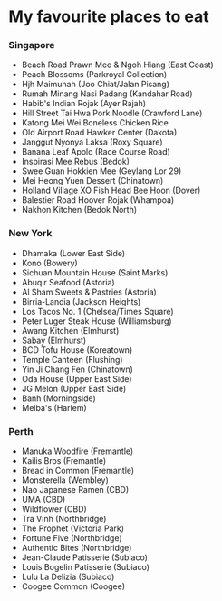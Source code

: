 # My favourite places to eat

### Singapore

- Beach Road Prawn Mee & Ngoh Hiang (East Coast)
- Peach Blossoms (Parkroyal Collection)
- Hjh Maimunah (Joo Chiat/Jalan Pisang)
- Rumah Minang Nasi Padang (Kandahar Road)
- Habib's Indian Rojak (Ayer Rajah)
- Hill Street Tai Hwa Pork Noodle (Crawford Lane)
- Katong Mei Wei Boneless Chicken Rice
- Old Airport Road Hawker Center (Dakota)
- Janggut Nyonya Laksa (Roxy Square)
- Banana Leaf Apolo (Race Course Road)
- Inspirasi Mee Rebus (Bedok)
- Swee Guan Hokkien Mee (Geylang Lor 29)
- Mei Heong Yuen Dessert (Chinatown)
- Holland Village XO Fish Head Bee Hoon (Dover)
- Balestier Road Hoover Rojak (Whampoa)
- Nakhon Kitchen (Bedok North)

### New York

* Dhamaka (Lower East Side)
* Kono (Bowery)
* Sichuan Mountain House (Saint Marks)
* Abuqir Seafood (Astoria)
* Al Sham Sweets & Pastries (Astoria)
* Birria-Landia (Jackson Heights)
* Los Tacos No. 1 (Chelsea/Times Square)
* Peter Luger Steak House (Williamsburg)
* Awang Kitchen (Elmhurst)
* Sabay (Elmhurst)
* BCD Tofu House (Koreatown)
* Temple Canteen (Flushing)
* Yin Ji Chang Fen (Chinatown)
* Oda House (Upper East Side)
* JG Melon (Upper East Side)
* Banh (Morningside)
* Melba's (Harlem)

### Perth

* Manuka Woodfire (Fremantle)
* Kailis Bros (Fremantle)
* Bread in Common (Fremantle)
* Monsterella (Wembley)
* Nao Japanese Ramen (CBD)
* UMA (CBD)
* Wildflower (CBD)
* Tra Vinh (Northbridge)
* The Prophet (Victoria Park)
* Fortune Five (Northbridge)
* Authentic Bites (Northbridge)
* Jean-Claude Patisserie (Subiaco)
* Louis Bogelin Patisserie (Subiaco)
* Lulu La Delizia (Subiaco)
* Coogee Common (Coogee)

